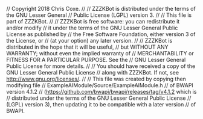 // Copyright 2018 Chris Coxe.
// 
// ZZZKBot is distributed under the terms of the GNU Lesser General
// Public License (LGPL) version 3.
//
// This file is part of ZZZKBot.
// 
// ZZZKBot is free software: you can redistribute it and/or modify
// it under the terms of the GNU Lesser General Public License as published by
// the Free Software Foundation, either version 3 of the License, or
// (at your option) any later version.
// 
// ZZZKBot is distributed in the hope that it will be useful,
// but WITHOUT ANY WARRANTY; without even the implied warranty of
// MERCHANTABILITY or FITNESS FOR A PARTICULAR PURPOSE.  See the
// GNU Lesser General Public License for more details.
// 
// You should have received a copy of the GNU Lesser General Public License
// along with ZZZKBot.  If not, see <http://www.gnu.org/licenses/>.
// 
// This file was created by copying then modifying file
// ExampleAIModule/Source/ExampleAIModule.h
// of BWAPI version 4.1.2
// (https://github.com/bwapi/bwapi/releases/tag/v4.1.2 which is
// distributed under the terms of the GNU Lesser General Public License
// (LGPL) version 3), then updating it to be compatible with a later version
// of BWAPI.
